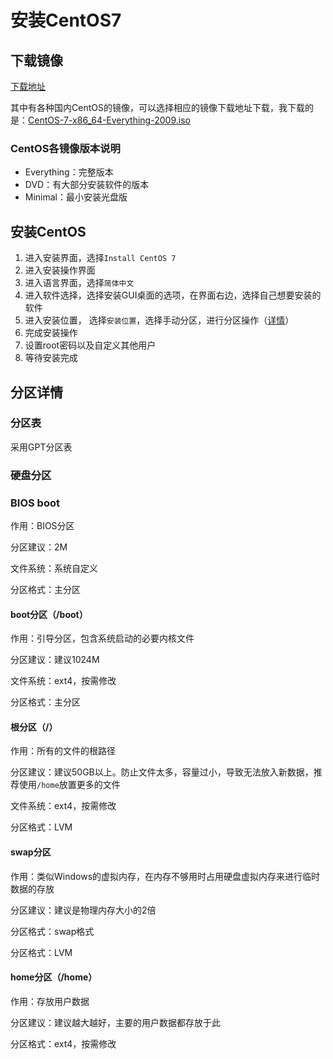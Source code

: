 # 安装CentOS7

## 下载镜像

[下载地址](http://isoredirect.centos.org/centos/7/isos/x86_64/)

其中有各种国内CentOS的镜像，可以选择相应的镜像下载地址下载，我下载的是：[CentOS-7-x86_64-Everything-2009.iso](https://mirrors.tuna.tsinghua.edu.cn/centos/7.9.2009/isos/x86_64/CentOS-7-x86_64-Everything-2009.iso)

### CentOS各镜像版本说明

- Everything：完整版本
- DVD：有大部分安装软件的版本
- Minimal：最小安装光盘版

## 安装CentOS

1. 进入安装界面，选择`Install CentOS 7`
2. 进入安装操作界面
3. 进入语言界面，选择`简体中文`
4. 进入软件选择，选择安装GUI桌面的选项，在界面右边，选择自己想要安装的软件
5. 进入安装位置， 选择`安装位置`，选择手动分区，进行分区操作（[详情](#分区详情)）
6. 完成安装操作
7. 设置root密码以及自定义其他用户
8. 等待安装完成

## 分区详情

### 分区表

采用GPT分区表

### 硬盘分区

### BIOS boot

作用：BIOS分区

分区建议：2M

文件系统：系统自定义

分区格式：主分区

#### boot分区（/boot）

作用：引导分区，包含系统启动的必要内核文件

分区建议：建议1024M

文件系统：ext4，按需修改

分区格式：主分区

#### 根分区（/）

作用：所有的文件的根路径

分区建议：建议50GB以上。防止文件太多，容量过小，导致无法放入新数据，推荐使用`/home`放置更多的文件

文件系统：ext4，按需修改

分区格式：LVM

#### swap分区

作用：类似Windows的虚拟内存，在内存不够用时占用硬盘虚拟内存来进行临时数据的存放

分区建议：建议是物理内存大小的2倍

分区格式：swap格式

分区格式：LVM

#### home分区（/home）

作用：存放用户数据

分区建议：建议越大越好，主要的用户数据都存放于此

分区格式：ext4，按需修改


